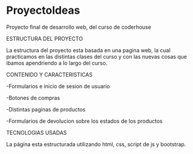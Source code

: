 # ProyectoIdeas

Proyecto final de desarrollo web, del curso de coderhouse 


ESTRUCTURA DEL PROYECTO 

La estructura del proyecto esta basada en una pagina web, la cual practicamos en las distintas clases del curso y con las nuevas cosas que ibamos apendriendo a lo largo del curso. 

CONTENIDO Y CARACTERISTICAS 

-Formularios e inicio de sesion de usuario 

-Botones de compras 

-Distintas paginas de productos

-Formularios de devolucion sobre los estados de los productos

TECNOLOGIAS USADAS 

La página esta estructurada utilizando html, css, script de js y bootstrap. 
